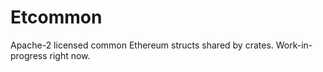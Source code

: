 # Etcommon

Apache-2 licensed common Ethereum structs shared by crates. Work-in-progress right now.
